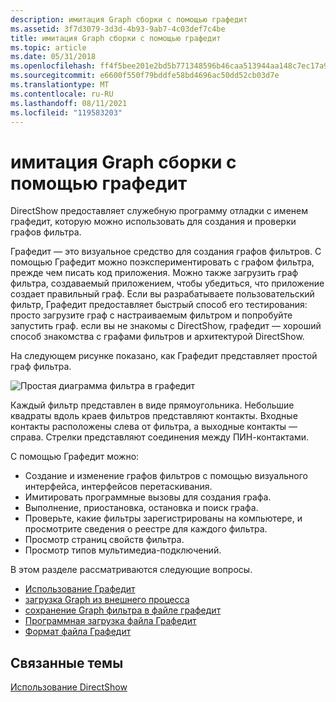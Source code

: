 ```yaml
---
description: имитация Graph сборки с помощью графедит
ms.assetid: 3f7d3079-3d3d-4b93-9ab7-4c03def7c4be
title: имитация Graph сборки с помощью графедит
ms.topic: article
ms.date: 05/31/2018
ms.openlocfilehash: ff4f5bee201e2bd5b771348596b46caa513944aa148c7ec17a9e2974a360e60c
ms.sourcegitcommit: e6600f550f79bddfe58bd4696ac50dd52cb03d7e
ms.translationtype: MT
ms.contentlocale: ru-RU
ms.lasthandoff: 08/11/2021
ms.locfileid: "119583203"
---
```

# <a name="simulating-graph-building-with-graphedit"></a>имитация Graph сборки с помощью графедит

DirectShow предоставляет служебную программу отладки с именем графедит, которую можно использовать для создания и проверки графов фильтра.

Графедит — это визуальное средство для создания графов фильтров. С помощью Графедит можно поэкспериментировать с графом фильтра, прежде чем писать код приложения. Можно также загрузить граф фильтра, создаваемый приложением, чтобы убедиться, что приложение создает правильный граф. Если вы разрабатываете пользовательский фильтр, Графедит предоставляет быстрый способ его тестирования: просто загрузите граф с настраиваемым фильтром и попробуйте запустить граф. если вы не знакомы с DirectShow, графедит — хороший способ знакомства с графами фильтров и архитектурой DirectShow.

На следующем рисунке показано, как Графедит представляет простой граф фильтра.

![Простая диаграмма фильтра в графедит](images/gedit09.png)

Каждый фильтр представлен в виде прямоугольника. Небольшие квадраты вдоль краев фильтров представляют контакты. Входные контакты расположены слева от фильтра, а выходные контакты — справа. Стрелки представляют соединения между ПИН-контактами.

С помощью Графедит можно:

-   Создание и изменение графов фильтров с помощью визуального интерфейса, интерфейсов перетаскивания.
-   Имитировать программные вызовы для создания графа.
-   Выполнение, приостановка, остановка и поиск графа.
-   Проверьте, какие фильтры зарегистрированы на компьютере, и просмотрите сведения о реестре для каждого фильтра.
-   Просмотр страниц свойств фильтра.
-   Просмотр типов мультимедиа-подключений.

В этом разделе рассматриваются следующие вопросы.

-   [Использование Графедит](using-graphedit.md)
-   [загрузка Graph из внешнего процесса](loading-a-graph-from-an-external-process.md)
-   [сохранение Graph фильтра в файле графедит](saving-a-filter-graph-to-a-graphedit-file.md)
-   [Программная загрузка файла Графедит](loading-a-graphedit-file-programmatically.md)
-   [Формат файла Графедит](graphedit-file-format.md)

## <a name="related-topics"></a>Связанные темы

<dl> <dt>

[Использование DirectShow](using-directshow.md)
</dt> </dl>

 

 




